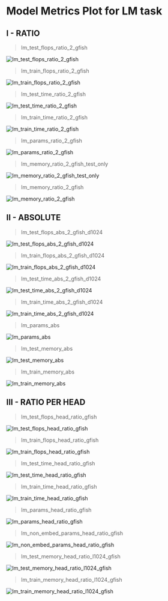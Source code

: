 # Model Metrics Plot for LM task

## I - RATIO

> lm_test_flops_ratio_2_gfish

![lm_test_flops_ratio_2_gfish](lm_test_flops_ratio_2_gfish.png)

> lm_train_flops_ratio_2_gfish

![lm_train_flops_ratio_2_gfish](lm_train_flops_ratio_2_gfish.png)

> lm_test_time_ratio_2_gfish

![lm_test_time_ratio_2_gfish](lm_test_time_ratio_2_gfish.png)

> lm_train_time_ratio_2_gfish

![lm_train_time_ratio_2_gfish](lm_train_time_ratio_2_gfish.png)

> lm_params_ratio_2_gfish

![lm_params_ratio_2_gfish](lm_params_ratio_2_gfish.png)

> lm_memory_ratio_2_gfish_test_only

![lm_memory_ratio_2_gfish_test_only](lm_memory_ratio_2_gfish_test_only.png)

> lm_memory_ratio_2_gfish

![lm_memory_ratio_2_gfish](lm_memory_ratio_2_gfish.png)

## II - ABSOLUTE

> lm_test_flops_abs_2_gfish_d1024

![lm_test_flops_abs_2_gfish_d1024](lm_test_flops_abs_2_gfish_d1024.png)

> lm_train_flops_abs_2_gfish_d1024

![lm_train_flops_abs_2_gfish_d1024](lm_train_flops_abs_2_gfish_d1024.png)

> lm_test_time_abs_2_gfish_d1024

![lm_test_time_abs_2_gfish_d1024](lm_test_time_abs_2_gfish_d1024.png)

> lm_train_time_abs_2_gfish_d1024

![lm_train_time_abs_2_gfish_d1024](lm_train_time_abs_2_gfish_d1024.png)

> lm_params_abs

![lm_params_abs](lm_params_abs.png)

> lm_test_memory_abs

![lm_test_memory_abs](lm_test_memory_abs.png)

> lm_train_memory_abs

![lm_train_memory_abs](lm_train_memory_abs.png)

## III - RATIO PER HEAD

> lm_test_flops_head_ratio_gfish

![lm_test_flops_head_ratio_gfish](lm_test_flops_head_ratio_gfish.png)

> lm_train_flops_head_ratio_gfish

![lm_train_flops_head_ratio_gfish](lm_train_flops_head_ratio_gfish.png)

> lm_test_time_head_ratio_gfish

![lm_test_time_head_ratio_gfish](lm_test_time_head_ratio_gfish.png)

> lm_train_time_head_ratio_gfish

![lm_train_time_head_ratio_gfish](lm_train_time_head_ratio_gfish.png)

> lm_params_head_ratio_gfish

![lm_params_head_ratio_gfish](lm_params_head_ratio_gfish.png)

> lm_non_embed_params_head_ratio_gfish

![lm_non_embed_params_head_ratio_gfish](lm_non_embed_params_head_ratio_gfish.png)

> lm_test_memory_head_ratio_l1024_gfish

![lm_test_memory_head_ratio_l1024_gfish](lm_test_memory_head_ratio_l1024_gfish.png)

> lm_train_memory_head_ratio_l1024_gfish

![lm_train_memory_head_ratio_l1024_gfish](lm_train_memory_head_ratio_l1024_gfish.png)